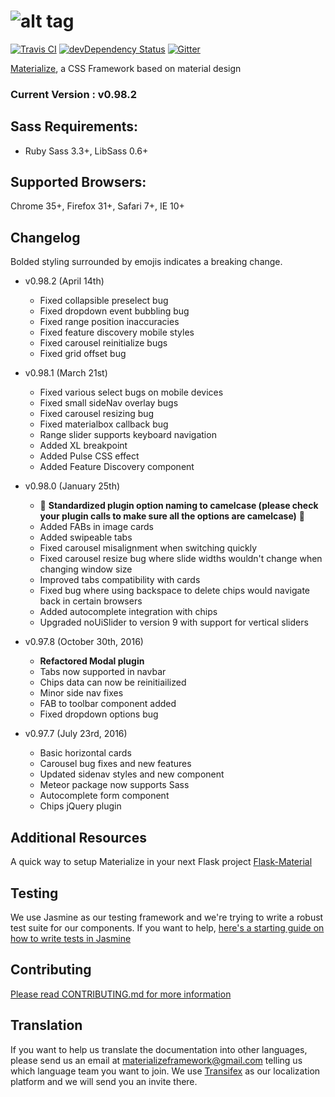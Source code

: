 ![alt tag](https://raw.github.com/dogfalo/materialize/master/images/materialize.gif)
===========

[![Travis CI](https://travis-ci.org/Dogfalo/materialize.svg?branch=master)](https://travis-ci.org/Dogfalo/materialize) [![devDependency Status](https://david-dm.org/Dogfalo/materialize/dev-status.svg)](https://david-dm.org/Dogfalo/materialize#info=devDependencies) [![Gitter](https://badges.gitter.im/Join%20Chat.svg)](https://gitter.im/Dogfalo/materialize?utm_source=badge&utm_medium=badge&utm_campaign=pr-badge&utm_content=badge)

[Materialize](http://materializecss.com/), a CSS Framework based on material design

### Current Version : v0.98.2

## Sass Requirements:
- Ruby Sass 3.3+, LibSass 0.6+

## Supported Browsers:
Chrome 35+, Firefox 31+, Safari 7+, IE 10+

## Changelog
Bolded styling surrounded by emojis indicates a breaking change.

- v0.98.2 (April 14th)
  - Fixed collapsible preselect bug
  - Fixed dropdown event bubbling bug
  - Fixed range position inaccuracies
  - Fixed feature discovery mobile styles
  - Fixed carousel reinitialize bugs
  - Fixed grid offset bug

- v0.98.1 (March 21st)
  - Fixed various select bugs on mobile devices
  - Fixed small sideNav overlay bugs
  - Fixed carousel resizing bug
  - Fixed materialbox callback bug
  - Range slider supports keyboard navigation
  - Added XL breakpoint
  - Added Pulse CSS effect
  - Added Feature Discovery component

- v0.98.0 (January 25th)
  - :no_good: **Standardized plugin option naming to camelcase (please check your plugin calls to make sure all the options are camelcase)** :no_good:
  - Added FABs in image cards
  - Added swipeable tabs
  - Fixed carousel misalignment when switching quickly
  - Fixed carousel resize bug where slide widths wouldn't change when changing window size
  - Improved tabs compatibility with cards
  - Fixed bug where using backspace to delete chips would navigate back in certain browsers
  - Added autocomplete integration with chips
  - Upgraded noUiSlider to version 9 with support for vertical sliders

- v0.97.8 (October 30th, 2016)
  - **Refactored Modal plugin**
  - Tabs now supported in navbar
  - Chips data can now be reinitiailized
  - Minor side nav fixes
  - FAB to toolbar component added
  - Fixed dropdown options bug
- v0.97.7 (July 23rd, 2016)
  - Basic horizontal cards
  - Carousel bug fixes and new features
  - Updated sidenav styles and new component
  - Meteor package now supports Sass
  - Autocomplete form component
  - Chips jQuery plugin

## Additional Resources
A quick way to setup Materialize in your next Flask project
[Flask-Material](https://github.com/HellerCommaA/flask-material)



## Testing
We use Jasmine as our testing framework and we're trying to write a robust test suite for our components. If you want to help, [here's a starting guide on how to write tests in Jasmine](https://docs.google.com/document/d/1dVM6qGt_b_y9RRhr9X7oZfFydaJIEqB9CT7yekv-4XE/edit?usp=sharing)

## Contributing
[Please read CONTRIBUTING.md for more information](CONTRIBUTING.md)

## Translation
If you want to help us translate the documentation into other languages, please send us an email at materializeframework@gmail.com telling us which language team you want to join. We use [Transifex](https://www.transifex.com) as our localization platform and we will send you an invite there.
